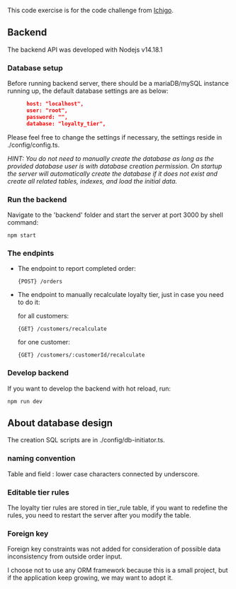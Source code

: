 
This code exercise is for the code challenge from [Ichigo](https://tokyotreat.atlassian.net/wiki/external/1590558953/ODJhODU1MGQ5NmMyNGFmNWFkOGI0YWZhMGI3MzI3OTM).


## Backend
The backend API was developed with Nodejs v14.18.1

### Database setup
Before running backend server, there should be a mariaDB/mySQL instance running up, the default database settings are as below:
```JSON
      host: "localhost",
      user: "root",
      password: "",
      database: "loyalty_tier",
```
Please feel free to change the settings if necessary, the settings reside in ./config/config.ts.

*HINT: You do not need to manually create the database as long as the provided database user is with database creation permission. On startup the server will automatically create the database if it does not exist and create all related tables, indexes, and load the initial data.*

### Run the backend
Navigate to the 'backend' folder and start the server at port 3000 by shell command:
```shell
npm start
```

### The endpints
- The endpoint to report completed order:

  ```
  {POST} /orders
  ```

- The endpoint to manually recalculate loyalty tier, just in case you need to do it:
  
  for all customers:

  ```
  {GET} /customers/recalculate
  ```
  for one customer:

  ```
  {GET} /customers/:customerId/recalculate
  ```

### Develop backend
If you want to develop the backend with hot reload, run:
```shell
npm run dev
```

## About database design
The creation SQL scripts are in ./config/db-initiator.ts.  

### naming convention
Table and field : lower case characters connected by underscore.

### Editable tier rules
The loyalty tier rules are stored in tier_rule table, if you want to redefine the rules, you need to restart the server after you modify the table.

### Foreign key
Foreign key constraints was not added for consideration of possible data inconsistency from outside order input.

I choose not to use any ORM framework because this is a small project, but if the application keep growing, we may want to adopt it.
